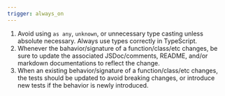 ```yaml
---
trigger: always_on
---
```


1. Avoid using `as any`, `unknown`, or unnecessary type casting unless absolute necessary. Always use types correctly in TypeScript.
2. Whenever the bahavior/signature of a function/class/etc changes, be sure to update the associated JSDoc/comments, README, and/or markdown documentations to reflect the change.
3. When an existing behavior/signature of a function/class/etc changes, the tests should be updated to avoid breaking changes, or introduce new tests if the behavior is newly introduced.
